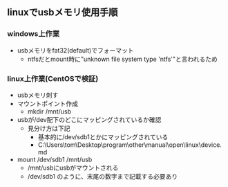 ## linuxでusbメモリ使用手順

### windows上作業

* usbメモリをfat32(default)でフォーマット
  * ntfsだとmount時に"unknown file system type 'ntfs'"と言われるため

### linux上作業(CentOSで検証)

* usbメモリ刺す
* マウントポイント作成
  * mkdir /mnt/usb
* usbが/dev配下のどこにマッピングされているか確認
  * 見分け方は下記
    * 基本的に/dev/sdb1とかにマッピングされている
    * C:\Users\tom\Desktop\program\other\manual\open\linux\device.md
* mount /dev/sdb1 /mnt/usb
  * /mnt/usbにusbがマウントされる
  * /dev/sdb1 のように、末尾の数字まで記載する必要あり